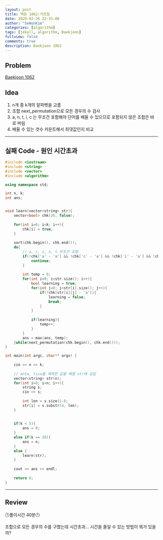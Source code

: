 ```yaml
---
layout: post
title: 백준 1062:가르침
date: 2020-02-26 22:33:00
author: "SeWonKim"
categories: [algorithm]
tags: [jekyll, algorithm, Baekjoon]
fullview: false
comments: true
description: Baekjoon 1062
---
```


## Problem

[Baekjoon 1062](https://www.acmicpc.net/problem/1062)

## Idea

1. n개 중 k개의 알파벳을 고름
2. 조합 next_permutation으로 모든 경우의 수 검사
3. a, n, t, i, c 는 무조건 포함해야 단어를 배울 수 있으므로 포함되지 않은 조합은 바로 버림
4. 배울 수 있는 갯수 카운트해서 최댓값인지 비교

---

## 실패 Code - 원인 시간초과
```cpp
#include <iostream> 
#include <string>
#include <vector>
#include <algorithm>

using namespace std;

int n, k;
int ans;


void learn(vector<string> str){
	vector<bool> chk(26, false);
	
	for(int i=0; i<k; i++){
		chk[i] = true;
	}
	
	sort(chk.begin(), chk.end());
	do{
		// a, c, i, n, t 무조건 포함 
		if(!chk['a' - 'a'] && !chk['c' - 'a'] && !chk['i' - 'a'] && !chk['n' - 'a'] && !chk['t' - 'a']){
			continue;
		}
		
		int temp = 0;
		for(int i=0; i<str.size(); i++){
			bool learning = true;
			for(int j=0; j<str[i].size(); j++){
				if(!chk[str[i][j] - 'a']){
					learning = false;
					break;
				}
			}
			
			if(learning){
				temp++;
			}
		}
		ans = max(ans, temp);
	}while(next_permutation(chk.begin(), chk.end()));
}

int main(int argc, char** argv) {
	
	cin >> n >> k;
	
	// anta, tica를 제외한 값을 배열 str에 삽입 
	vector<string> str(n);
	for(int i=0; i<n; i++){
		string s;
		cin >> s;
		
		int len = s.size()-8;
		str[i] = s.substr(4, len);
	}
		
	
	if(k < 5){
		ans = 0;
	}
	else if(k == 26){
		ans = n;
	}
	else {			 
		learn(str);
	}
	
	cout << ans << endl;
	
	return 0;
}
```


---

## Review

🕒풀이시간 40분🕒 

조합으로 모든 경우의 수를 구했는데 시간초과... 시간을 줄일 수 있는 방법이 뭐가 있을까?